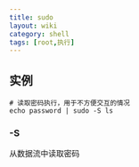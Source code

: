 ```yaml
---
title: sudo
layout: wiki
category: shell
tags: [root,执行]
---
```


## 实例

~~~Text
# 读取密码执行，用于不方便交互的情况
echo password | sudo -S ls
~~~

### -S

从数据流中读取密码
